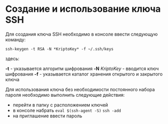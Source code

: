 # Создание и использование ключа SSH

Для создания ключа SSH необходимо в консоле ввести следующую команду:

`ssh-keygen -t RSA -N *KriptoKey* -f ~/.ssh/keys`

здесь:

**-t** - указывается алгоритм шифрования
**-N** *KriptoKey* - вводится ключ шифрования
**-f** - указывается каталог хранения открытого и закрытого ключа

Для использования ключа без необходимости постоянного набора пароля необходимо выполнить следующие действия:
- перейти в папку с расположением ключей
- в консоле набрать
`eval $(ssh-agent -S)`
`ssh -add`
- на приглашение ввести пароль
